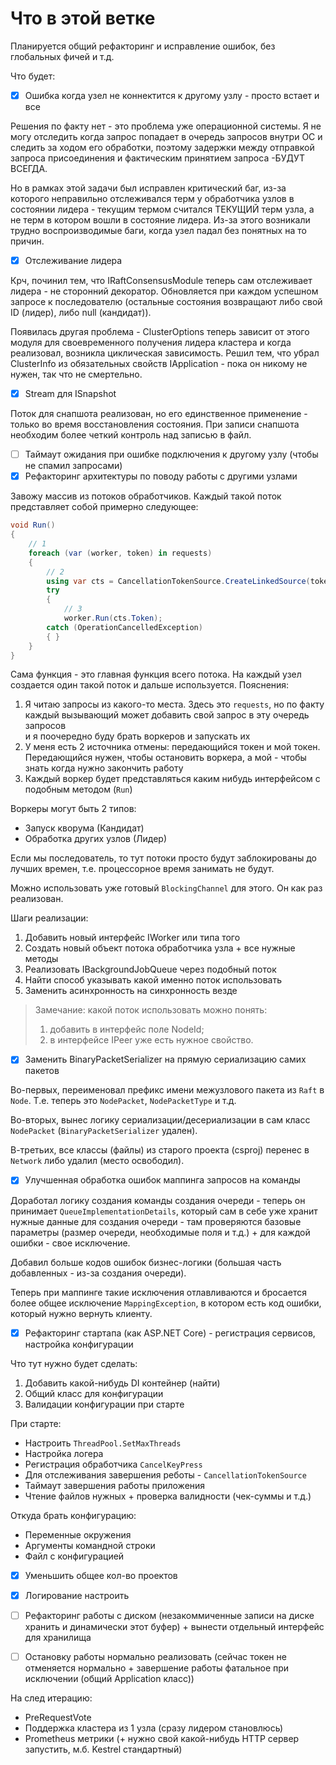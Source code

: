 # Что в этой ветке

Планируется общий рефакторинг и исправление ошибок, без глобальных фичей и т.д.

Что будет:

- [x] Ошибка когда узел не коннектится к другому узлу - просто встает и все

Решения по факту нет - это проблема уже операционной системы.
Я не могу отследить когда запрос попадает в очередь запросов внутри ОС и следить за ходом его обработки,
поэтому задержки между отправкой запроса присоединения и фактическим принятием запроса -БУДУТ ВСЕГДА.

Но в рамках этой задачи был исправлен критический баг, из-за которого неправильно отслеживался терм у обработчика узлов
в
состоянии лидера - текущим термом считался ТЕКУЩИЙ терм узла, а не терм в котором вошли в состояние лидера.
Из-за этого возникали трудно воспроизводимые баги, когда узел падал без понятных на то причин.

- [x] Отслеживание лидера

Крч, починил тем, что IRaftConsensusModule теперь сам отслеживает лидера - не сторонний декоратор.
Обновляется при каждом успешном запросе к последователю (остальные состояния возвращают либо свой ID (лидер), либо
null (кандидат)).

Появилась другая проблема - ClusterOptions теперь зависит от этого модуля для своевременного получения лидера кластера и
когда реализовал, возникла циклическая зависимость. Решил тем, что убрал ClusterInfo из обязательных свойств
IApplication - пока он никому
не нужен, так что не смертельно.

- [x] Stream для ISnapshot

Поток для снапшота реализован, но его единственное применение - только во время восстановления состояния.
При записи снапшота необходим более четкий контроль над записью в файл.

- [ ] Таймаут ожидания при ошибке подключения к другому узлу (чтобы не спамил запросами)
- [x] Рефакторинг архитектуры по поводу работы с другими узлами

Завожу массив из потоков обработчиков. Каждый такой поток представляет собой примерно следующее:

```csharp
void Run()
{
    // 1
    foreach (var (worker, token) in requests)
    {
        // 2
        using var cts = CancellationTokenSource.CreateLinkedSource(token);
        try
        {
            // 3
            worker.Run(cts.Token);
        catch (OperationCancelledException)
        { }
    }
}
```

Сама функция - это главная функция всего потока. На каждый узел создается один такой поток и дальше используется.
Пояснения:

1. Я читаю запросы из какого-то места.
   Здесь это `requests`, но по факту каждый вызывающий может добавить свой запрос в эту очередь запросов  
   и я поочередно буду брать воркеров и запускать их
2. У меня есть 2 источника отмены: передающийся токен и мой токен. Передающийся нужен, чтобы остановить воркера, а мой -
   чтобы знать когда нужно закончить работу
3. Каждый воркер будет представляться каким нибудь интерфейсом с подобным методом (`Run`)

Воркеры могут быть 2 типов:

- Запуск кворума (Кандидат)
- Обработка других узлов (Лидер)

Если мы последователь, то тут потоки просто будут заблокированы до лучших времен, т.е. процессорное время занимать не
будут.

Можно использовать уже готовый `BlockingChannel` для этого. Он как раз реализован.

Шаги реализации:

1. Добавить новый интерфейс IWorker или типа того
2. Создать новый объект потока обработчика узла + все нужные методы
3. Реализовать IBackgroundJobQueue через подобный поток
4. Найти способ указывать какой именно поток использовать
5. Заменить асинхронность на синхронность везде

> Замечание: какой поток использовать можно понять:
> 1. добавить в интерфейс поле NodeId;
> 2. в интерфейсе IPeer уже есть нужное свойство.

- [x] Заменить BinaryPacketSerializer на прямую сериализацию самих пакетов

Во-первых, переименовал префикс имени межузлового пакета из `Raft` в `Node`. Т.е. теперь
это `NodePacket`, `NodePacketType` и т.д.

Во-вторых, вынес логику сериализации/десериализации в сам класс `NodePacket` (`BinaryPacketSerializer` удален).

В-третьих, все классы (файлы) из старого проекта (csproj) перенес в `Network` либо удалил (место освободил).

- [x] Улучшенная обработка ошибок маппинга запросов на команды

Доработал логику создания команды создания очереди - теперь он принимает `QueueImplementationDetails`, который сам в
себе уже хранит нужные данные для создания очереди -
там проверяются базовые параметры (размер очереди, необходимые поля и т.д.) + для каждой ошибки - свое исключение.

Добавил больше кодов ошибок бизнес-логики (большая часть добавленных - из-за создания очереди).

Теперь при маппинге такие исключения отлавливаются и бросается более общее исключение `MappingException`, в котором есть
код ошибки, который нужно вернуть клиенту.

- [x] Рефакторинг стартапа (как ASP.NET Core) - регистрация сервисов, настройка конфигурации

Что тут нужно будет сделать:

1. Добавить какой-нибудь DI контейнер (найти)
2. Общий класс для конфигурации
3. Валидации конфигурации при старте

При старте:

- Настроить `ThreadPool.SetMaxThreads`
- Настройка логера
- Регистрация обработчика `CancelKeyPress`
- Для отслеживания завершения реботы - `CancellationTokenSource`
- Таймаут завершения работы приложения
- Чтение файлов нужных + проверка валидности (чек-суммы и т.д.)

Откуда брать конфигурацию:

- Переменные окружения
- Аргументы командной строки
- Файл с конфигурацией

- [x] Уменьшить общее кол-во проектов

- [x] Логирование настроить

- [ ] Рефакторинг работы с диском (незакоммиченные записи на диске хранить и динамически этот буфер) + вынести отдельный
  интерфейс для хранилища
- [ ] Остановку работы нормально реализовать (сейчас токен не отменяется нормально + завершение работы фатальное при
  исключении (общий Application класс))

На след итерацию:

- PreRequestVote
- Поддержка кластера из 1 узла (сразу лидером становлюсь)
- Prometheus метрики (+ нужно свой какой-нибудь HTTP сервер запустить, м.б. Kestrel стандартный)